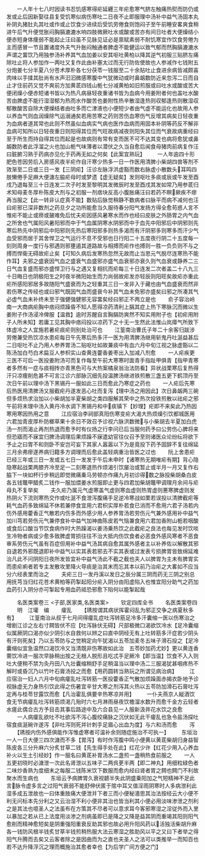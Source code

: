 <!-- { "loadSidebar": true } -->
　　一人年十七八时因读书忍饥感寒得疟延纒三年疟愈寒气脐左触痛热熨而防仍或发或止后因新娶往县复受饥寒似病伤寒吐二日夜不止即服理中汤补中益气汤固本丸补阴丸猪肚丸其吐或作或止饮食少进续后受饥劳倦食则饱闷子至午前睡安畧爽食稍进午后气升便觉胀闷胸膈漉漉水响四肢微厥吐水或酸或苦亦有间日吐者大便燥结小便赤短身体痩弱不能起止汪曰虽不见脉见证必是禀赋素弱不耐饥寒宜作饮食劳倦为主而感冒一节且置诸度外夫气升胀闷触通者脾虚不能健运以致气郁而然胸膈漉漉水声谓之畱饮乃用独参汤补养其气血加姜以安其呕吐黄柏以降其逆气初服三贴脐左痛除吐止将人参加作一两吐又复作此由补塞太过而无行防佐使故也人参减作七钱附五分炮姜七分半夏八分苍术厚朴各七分茯苓一钱服至二十余贴吐止食进余病皆减颇喜肉味以手揉其肚尚有水声汩汩微感寒腹中气犹微动或时鼻衂数防近来忽泻二日而自止才住前药又觉不爽前方加黄茋四钱山栀七分减黄柏如旧煎服或曰吐水或酸或苦大便闭燥小便赤短诸书皆以为热凡病昼轻夜重诸书皆为血病今用姜附者何也盖吐水酸苦由脾虚不能行湿湿郁为热而水作酸苦也姜附性热辛散湿逢热则収郁逢热则散湿収郁散酸苦自除大便燥结者由吐多而亡津液也小便短少者由气虚不能运化也故用人参以养血气则血润燥除气运溺通矣若用苦寒之药则苦伤血寒伤气反增其病矣日轻夜重为血病者道其常也此则不然虽似血病实气病也医作血病而用固本补阴等药反不解非血病可知所以日轻夜重日则阳得其位而气旺故病减夜则阳失其位而气衰故病重经曰至于所生而持自得其位而起是也故病则有常有变而医不可不达其变也病将愈犹或鼻衂数防者此浮溜之火也加山栀气味薄者以潜伏之久当自愈后闻食母猪肉前病复作汪曰脏腑习熟于药病亦见化于药再无如之何矣【此案宜熟玩】
　　一人年逾四十形肥色苍因劳后入房感风夜半疟作自汗寒少热多一日一作医用清脾小柴胡四兽等剂不效渐至二日或三日一发【三阴疟】汪诊左脉浮洪虚豁而数右脉虚小散数头耳鸣四肢懒倦手足麻大便溏左脇疟母时或梦遗【虚无疑矣】发则呕吐多痰或辰或午发至酉戌乃退每至三十日连发二次子时发至黎明其发微辰时发至酉戌其发如常乃用参茋归术知母麦冬厚朴陈皮大剂与之初服一剂痞块反高小腹胀痛汪曰若药不瞑厥疾不瘳再当服之【此一转非认症真不能】数贴后脉觉稍静不数病者曰脉平而病不减何也汪曰疟邪已深非数剂之药旦夕之功所能愈当久服待春分阳气发扬方得全愈苟惑人言不惟疟不能止或痨或皷难免后忧夫疟因感风暑寒水而作也经曰皮肤之外肠胃之内气血之所舍也气属阳风暑阳邪而中于气血属阴寒水阴邪而中于血先中阳邪后中阴邪则先寒后热先中阴邪后中阳邪则先热后寒阳邪多则热多渴而有汗阴邪多则寒多而汗少气血受邪而居于其舍悍卫之气运行不息不受邪也日行阳二十五度夜行阴二十五度每一刻则周身一度行与邪遇则邪壅遏其道路故与相搏而疟作也搏则一胜一负负则不与之搏而悍衞无碍故疟止矣【可知久病后发寒热忽然无故而止当思元气脱尽连寒热不能作耳】夫邪之盛衰因气血之盛衰气血盛邪亦盛气血衰邪亦衰久则气血衰或静养二三日气血复盛而邪亦盛悍卫行与之遇又复相抗而疟每三十日连发二次者盖二十八九三十日晦日也阴极阳生之时夜半微阳始生而力尚弱故疟发亦轻辰则阳旺矣故疟亦重此疟所感阳邪居多故随阳气盛衰而为之轻重其三日一发非入于藏也由气血盛衰而然非若伤寒之传经也或曰邪气既因气血而盛衰今补其气血未免邪亦盛矣曰邪之所凑其气必虚气血未补终未至于强健强健邪无容畱矣经曰邪正不两立是也
　　俞子容治岭南一大商病疟胸中痞闷烦躁昏不知人愿得凉药清利上膈其症上热下寒脉沉而微以生姜附子作汤浸冷俾服【温救】逾时苏醒自言胸膈防爽然不知实用附子也【初疟用附子人所未知】若庸工见其胸中痞闷投以凉药下之十无一生然此法惟山岚瘴气所致下体虚冷之人宜施若暑疟痰疟则别处治可也
　　江篁南治曹氏子年二十余客归跋涉劳倦兼受热饮凉水患疟每日午先寒后热多汗一医为用清脾汤继用斩鬼丹吐涎益甚后二日呕吐不止乃用人参养胃汤二贴呕吐如故兼痰中有血六月中旬江视之脉虚豁以二陈汤加白芍白术扁豆人参枳实山查黄连藿香姜枣出入加减八剂愈
　　一人疟疾更三医不可后一医投姜附汤可而复作每至午前大寒寒时面青手指趾甲俱青【指甲青寒者多然有一症与痰相抟亦青黑色可与大热案橘泉翁治法防看】异状战栗寒后复热得汗只凉痩削危甚不可言江诊六部脉沉细先投温脾汤继进铁煎散三盏五更下鹤顶丹至次日午前以理中汤下黑锡丹一服如此三日而愈此乃寒症之药也
　　一人疟后先寒后热医用清脾汤又服截疟丹遂发恶心吐而复泻【理中汤之用因此】次日鼻衂两三碗但多烦热求治加以小柴胡加半夏柴胡之类四服解其荣中之热次投铁煎散以祛疟之邪午前将末理中汤入黄丹冷水调下黑锡丹和中痰镇下【妙理】疟即不来矣此乃热因寒用寒因热用之意
　　江应宿治李祠部真阳伤寒变疟大渴大热烦燥引饮都城医用六君加青皮厚朴防榔草果十余日不效召予诊视六脉洪数微与小柴胡去半夏加白虎汤一剂而渴止再剂热退而愈予时有仪扬之行李问已后当服何药予曰公劳伤心脾将来但恐寤而不寐宜归脾汤调理后果烦躁不寐遣幼官往仪召予至则诸医众论纷纭将欲下予止之曰胃不和则卧不安岂可妄下其家人嚣嚣以下为是竟投下药予固辞不复往绵延三月余弗瘳遂养病归籍多方调理而后愈此盖轻病重治皆医之过也
　　阮上舍患疟已经三年或三日一发或五七日一发发于午后未申时【诸寒热无期唯疟有期】背心隐隐寒起战栗两膝齐冷至足一二刻寒退热作烦渴引饮屡治或暂止或半月一月又复作右脇下一块如杯行步稍远即觉微痛乗马劳顿亦作痛九月初诊得数之脉投柴胡桑白皮各五钱鼈甲醋炙二钱作一服加煨姜水煎服即止更与四君加柴胡鼈甲调理月余间与疟母丸不复举矣
　　夫久疟乃属元气虚寒盖气虚则寒血虚则热胃虚则悪寒脾虚则发热阴火下流则寒热交作或吐涎不食泄泻腹痛手足逆冷寒战如栗若误投以清脾截疟等耗气血药多致绵延不休若兼停食宜用六君枳实厚朴若食已消而不愈用六君子汤若内伤外感用藿香正气散若内伤多而外感少用人参养胃汤若劳伤元气兼外感用补中益气加川芎若劳伤元气兼停食补中益气加神曲陈皮若气恼兼食用六君加香附山栀若咽酸或食后口酸当节饮食病作时大热躁渴以姜汤乗热饮之此截疟之良法也每见发时饮啖生冷物者病或少愈多致脾虚胃损往往不治大抵内伤饮食者必恶食外感风寒者不恶食审系劳伤元气虽有百症但用补中益气汤其病自愈其属外感者主以补养佐以解散其邪自退若外邪既退即补中益气以实其表若邪去不实其表或过发表亏损脾胃皆致绵延难治凡此不问阴阳日夜所发皆宜补中益气汤此不截之截也夫人以脾胃为主未有脾胃实而患疟痢者若专主发散攻里降火导痰是治其末而忘其本以前乃治疟之大畧如不应当分六经表里而治之
　　夫疟三日一发丹溪以发日之辰分属三阴而药无三阴之别总用抚芎当归红花苍术黄柏等药掣起阳分疟入阴分由阳虚陷入也惟宜阳分助气之药加血药引入阴分亦可掣起专用血药祗恐邪愈下陷何以能掣起哉



　　名医类案卷三
<子部,医家类,名医类案>
　　钦定四库全书
　　名医类案卷四
　　明　江瓘　编
　　癨乱
　　【琇按谓其病状挥霍闷乱为邪正交争之病夏秋多有】
　　江篁南治从叔于七月间得癨乱症吐泻转筋足冷多汗囊缩一医以伤寒治之增剧江诊之左右寸闗皆伏不应【吐泻脉伏无碍】尺部极微口渴欲饮冷水【足冷囊缩似属厥阴口渴亦似少阴引水自救何以辨之曰直中阴经无有上吐转筋多汗症若少阴头有汗则死矣】乃以五苓防与之觉稍定向午犹渴以五苓加麦冬五味子滑石投之【足冷囊缩似宜急温然口渴饮冷又当清既非伤寒故如此治　五苓妙加药尤妙】更以黄连香薷饮冷进一服次早脉稍出按之无根人脱形且吃忒手足厥冷【即当温】饮食不入入则吐大便稍不禁为灸丹田八九壮囊缩稍舒手足稍温当以理中汤二三服渴犹甚咽疼热不解时或昏沉乃以竹叶石膏汤投之而愈【用药圆转当熟玩之所谓见病治病】
　　江应宿治一妇人六月中旬病癨乱吐泻转筋一医投藿香正气散加烦躁面赤揭衣卧地予诊视脉虚无力身热引饮此得之伤暑宜辛甘大寒之剂泻其火热以五苓防加滑石石膏吐泻定再与桂苓甘露饮而愈【凡治霍乱俱要辛热寒凉并用】
　　一仆夫燕京人縦酒饮食无节病癨乱吐泻转筋烦渇几殆时六七月淋雨昼夜饮檐溜水数升而愈千金方云轻者水瘥此偶合古方予目击其事后路途中及六合县见一人服新汲井花水饮之良愈
　　一人病癨乱欲吐不吐欲泻不泻心腹绞痛脉之沉伏如无此干癨乱也急令盐汤探吐宿食痰涎碗许遂泻【非吐泻则死并针刺手足眉心出血为度】与六和汤而愈
　　泻
　　【琇按内伤外感俱能作泻惟虚寒者可温补余则随症施治不可执一】
　　东垣治一人一日大便三四次溏而不多【胃泻】有时作泻腹中鸣小便黄以黄茋柴胡归身益智陈皮各三分升麻六分炙甘草二钱【先生得手处在此】红花少许【红花少用入心养血补火以生土引经妙】作一服名曰黄茋补胃汤水二盏煎一盏稍热食前服之
　　一人五更初晓时必溏泄一次此名肾泄以五味子二两呉茰半两【即二神丸】用细粒緑色者二味炒香熟为度细末之每服二钱陈米饮下数服而愈内经曰肾者胃之闗也闗门不利故聚水而生病也
　　东垣云予病脾胃久衰视聼半失此阴盛乗阳加之气短精神不足此言脉令虚多言之过阳气衰弱不能舒伸伏匿于隂中耳又值淫雨阴寒时人多病泄利此湿多成五泄故也一曰体重肢痛大便泄并下者三而小便秘濇思其治法按经云大小便不利无问标本先分利之又云治湿不利小便非其治也皆当利其小便必用淡味渗泄之剂利之是其法也噫圣人之法虽布在方策其不尽者可以意求耳今客邪寒湿之淫従外而入里以暴加之若从已上法度用淡渗之剂病虽即已是降之又降是益其阴而重竭其阳则阳气愈削而精神愈短矣是阴重强阳重衰反助其邪也故必用升阳风药以活独活柴胡升麻各一钱防风根半钱炙甘草半钱煎稍热服大法云寒湿之胜助风以平之又曰下者举之得阳气升腾而去矣又云客者除之是因曲而为之直也夫圣人之法可以类推举一而知百也若不达升降浮沉之理而概施治其愈者幸也【为后学广间方便之门】
